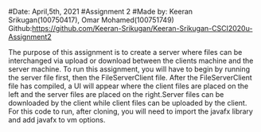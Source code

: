#Date: April,5th, 2021
#Assignment 2
#Made by: Keeran Srikugan(100750417), Omar Mohamed(100751749)
Github:https://github.com/Keeran-Srikugan/Keeran-Srikugan-CSCI2020u-Assignment2

The purpose of this assignment is to create a server where files can be interchanged via upload or download between the clients
machine and the server machine. To run this assignment, you will have to begin by running the server file first, then the FileServerClient
file. After the FileServerClient file has compiled, a UI will appear where the client files are placed on the left and the server files are
placed on the right.Server files can be downloaded by the client while client files can be uploaded by the client. For this code to run, after
cloning, you will need to import the javafx library and add javafx to vm options.




